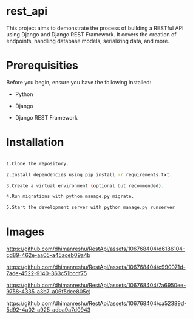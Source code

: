 # rest_api
This project aims to demonstrate the process of building a RESTful API using Django and Django REST Framework. It covers the creation of endpoints, handling database models, serializing data, and more.

Prerequisities
==========

Before you begin, ensure you have the following installed:

- Python

- Django

- Django REST Framework

Installation
==========
 ```bash

1.Clone the repository.

2.Install dependencies using pip install -r requirements.txt.

3.Create a virtual environment (optional but recommended).

4.Run migrations with python manage.py migrate.

5.Start the development server with python manage.py runserver

```
Images
==========
https://github.com/dhimanreshu/RestApi/assets/106768404/d6186104-cd89-462e-aa05-a45aceb09a4b

https://github.com/dhimanreshu/RestApi/assets/106768404/c990071d-7ade-4522-9140-363c51bcdf75

https://github.com/dhimanreshu/RestApi/assets/106768404/7a6950ee-9758-4335-a3b7-a06f5dce805c)

https://github.com/dhimanreshu/RestApi/assets/106768404/ca52389d-5d92-4a02-a925-adba9a7d0943
